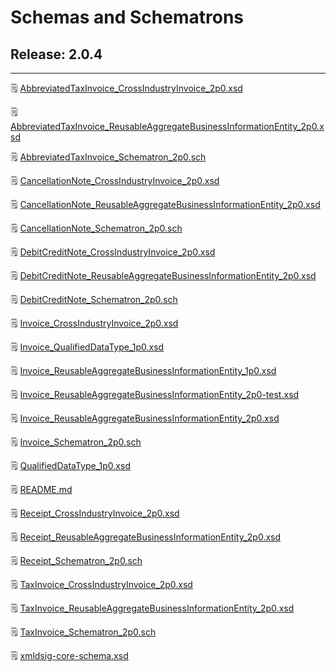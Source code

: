 # Schemas and Schematrons
## Release: 2.0.4

---

:spiral_notepad: [AbbreviatedTaxInvoice_CrossIndustryInvoice_2p0.xsd](releases/schemas/2.0.4/AbbreviatedTaxInvoice_CrossIndustryInvoice_2p0.xsd ':ignore')

:spiral_notepad: [AbbreviatedTaxInvoice_ReusableAggregateBusinessInformationEntity_2p0.xsd](releases/schemas/2.0.4/AbbreviatedTaxInvoice_ReusableAggregateBusinessInformationEntity_2p0.xsd ':ignore')

:spiral_notepad: [AbbreviatedTaxInvoice_Schematron_2p0.sch](releases/schemas/2.0.4/AbbreviatedTaxInvoice_Schematron_2p0.sch ':ignore')

:spiral_notepad: [CancellationNote_CrossIndustryInvoice_2p0.xsd](releases/schemas/2.0.4/CancellationNote_CrossIndustryInvoice_2p0.xsd ':ignore')

:spiral_notepad: [CancellationNote_ReusableAggregateBusinessInformationEntity_2p0.xsd](releases/schemas/2.0.4/CancellationNote_ReusableAggregateBusinessInformationEntity_2p0.xsd ':ignore')

:spiral_notepad: [CancellationNote_Schematron_2p0.sch](releases/schemas/2.0.4/CancellationNote_Schematron_2p0.sch ':ignore')

:spiral_notepad: [DebitCreditNote_CrossIndustryInvoice_2p0.xsd](releases/schemas/2.0.4/DebitCreditNote_CrossIndustryInvoice_2p0.xsd ':ignore')

:spiral_notepad: [DebitCreditNote_ReusableAggregateBusinessInformationEntity_2p0.xsd](releases/schemas/2.0.4/DebitCreditNote_ReusableAggregateBusinessInformationEntity_2p0.xsd ':ignore')

:spiral_notepad: [DebitCreditNote_Schematron_2p0.sch](releases/schemas/2.0.4/DebitCreditNote_Schematron_2p0.sch ':ignore')

:spiral_notepad: [Invoice_CrossIndustryInvoice_2p0.xsd](releases/schemas/2.0.4/Invoice_CrossIndustryInvoice_2p0.xsd ':ignore')

:spiral_notepad: [Invoice_QualifiedDataType_1p0.xsd](releases/schemas/2.0.4/Invoice_QualifiedDataType_1p0.xsd ':ignore')

:spiral_notepad: [Invoice_ReusableAggregateBusinessInformationEntity_1p0.xsd](releases/schemas/2.0.4/Invoice_ReusableAggregateBusinessInformationEntity_1p0.xsd ':ignore')

:spiral_notepad: [Invoice_ReusableAggregateBusinessInformationEntity_2p0-test.xsd](releases/schemas/2.0.4/Invoice_ReusableAggregateBusinessInformationEntity_2p0-test.xsd ':ignore')

:spiral_notepad: [Invoice_ReusableAggregateBusinessInformationEntity_2p0.xsd](releases/schemas/2.0.4/Invoice_ReusableAggregateBusinessInformationEntity_2p0.xsd ':ignore')

:spiral_notepad: [Invoice_Schematron_2p0.sch](releases/schemas/2.0.4/Invoice_Schematron_2p0.sch ':ignore')

:spiral_notepad: [QualifiedDataType_1p0.xsd](releases/schemas/2.0.4/QualifiedDataType_1p0.xsd ':ignore')

:spiral_notepad: [README.md](releases/schemas/2.0.4/README.md ':ignore')

:spiral_notepad: [Receipt_CrossIndustryInvoice_2p0.xsd](releases/schemas/2.0.4/Receipt_CrossIndustryInvoice_2p0.xsd ':ignore')

:spiral_notepad: [Receipt_ReusableAggregateBusinessInformationEntity_2p0.xsd](releases/schemas/2.0.4/Receipt_ReusableAggregateBusinessInformationEntity_2p0.xsd ':ignore')

:spiral_notepad: [Receipt_Schematron_2p0.sch](releases/schemas/2.0.4/Receipt_Schematron_2p0.sch ':ignore')

:spiral_notepad: [TaxInvoice_CrossIndustryInvoice_2p0.xsd](releases/schemas/2.0.4/TaxInvoice_CrossIndustryInvoice_2p0.xsd ':ignore')

:spiral_notepad: [TaxInvoice_ReusableAggregateBusinessInformationEntity_2p0.xsd](releases/schemas/2.0.4/TaxInvoice_ReusableAggregateBusinessInformationEntity_2p0.xsd ':ignore')

:spiral_notepad: [TaxInvoice_Schematron_2p0.sch](releases/schemas/2.0.4/TaxInvoice_Schematron_2p0.sch ':ignore')

:spiral_notepad: [xmldsig-core-schema.xsd](releases/schemas/2.0.4/xmldsig-core-schema.xsd ':ignore')

